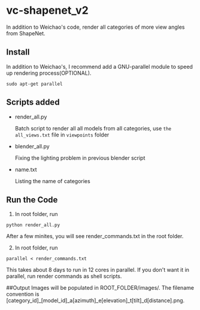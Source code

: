 # vc-shapenet_v2
In addition to Weichao's code, render all categories of more view angles from ShapeNet.

## Install
In addition to Weichao's, I recommend add a GNU-parallel module to speed up rendering process(OPTIONAL).
``` 
sudo apt-get parallel
```

## Scripts added

- render_all.py

    Batch script to render all all models from all categories, use `the all_views.txt` file in `viewpoints` folder
        
- blender_all.py
    
    Fixing the lighting problem in previous blender script  
    
- name.txt
    
    Listing the name of categories

## Run the Code
1. In root folder, run
```
python render_all.py

```
After a few minites, you will see render_commands.txt in the root folder.

2. In root folder, run
```
parallel < render_commands.txt
```
This takes about 8 days to run in 12 cores in parallel. If you don't want it in parallel, run render commands as shell scripts.

##Output
Images will be populated in ROOT_FOLDER/images/. The filename convention is [category_id]_[model_id]_a[azimuth]_e[elevation]_t[tilt]_d[distance].png.
    
    
    

